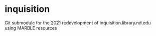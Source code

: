 # inquisition
Git submodule for the 2021 redevelopment of inquisition.library.nd.edu using MARBLE resources

